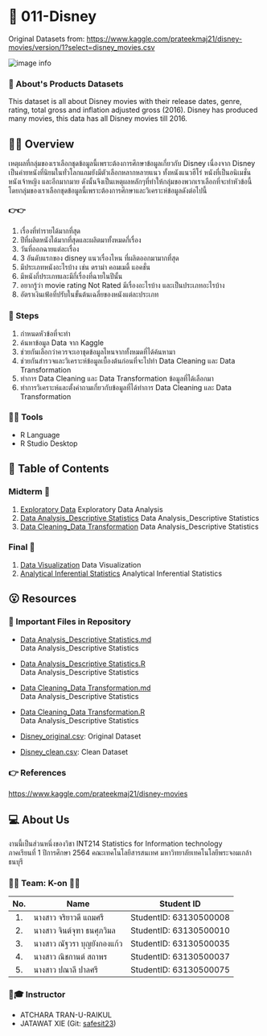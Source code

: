 # 🎯 011-Disney
Original Datasets from: https://www.kaggle.com/prateekmaj21/disney-movies/version/1?select=disney_movies.csv

![image info](https://0fa3f547-a-62cb3a1a-s-sites.googlegroups.com/site/disneyclub1616101/2-wa/Disney_Wallpaper_by_xuigen.jpg?attachauth=ANoY7cqjPoRRTQU8ELIaM9Ij97hObB2O-VaG1mJYT405vjBYQf-8wFU8LR7P4irGjVHBUdNtkxzEVdVk8nHuRBEI8Fk9ojbe3r1g8_qDRmnP1C3-EjaQMM1PXeLAxOdOBbNvDFtOlAags51Wim_zIMLmKujmOsKuQ6c4utbhYm_1USWg1PxUZA_RfBsXDfmu_mETfefhAOxY53lq5aKtQYIE2LDwAH49hQ4XBN9bsOF6yNq6ejChtrlMea6fnf_Wb_bl2FfdF73I&attredirects=0)


### 📢 About's Products Datasets

This dataset is all about Disney movies with their release dates, genre, rating, total gross and inflation adjusted gross (2016). Disney has produced many movies, this data has all Disney movies till 2016.


## 📒📝 Overview

เหตุผลที่กลุ่มของเราเลือกชุดข้อมูลนี้เพราะต้องการศึกษาข้อมูลเกี่ยวกับ Disney เนื่องจาก Disney เป็นค่ายหนังที่นิยมในทั่วโลกแถมยังมีตัวเลือกหลากหลายแนว ทั้งหนังแนวฮีโร่ หนังที่เป็นอนิเมชั่น หนังเจ้าหญิง และอีกมากมาย ดังนั้นจึงเป็นเหตุผลหลักๆที่ทำให้กลุ่มของพวกเราเลือกที่จะทำหัวข้อนี้ โดยกลุ่มของเราเลือกชุดข้อมูลนี้เพราะต้องการศึกษาและวิเคราะห์ข้อมูลดังต่อไปนี้
 #### 👉👉
1. เรื่องที่ทำรายได้มากที่สุด
2. ปีที่ผลิตหนังได้มากที่สุดและผลิตมาทั้งหมดกี่เรื่อง
3. วันที่ออกฉายแต่ละเรื่อง
4. 3 อันดับแรกของ disney แนวเรื่องไหน ที่ผลิตออกมามากที่สุด
5. มีประเภทหนังอะไรบ้าง เช่น ดราม่า คอมเมดี้ แอคชั่น
6. มีหนังกี่ประเภทและมีกี่เรื่องที่ฉายในปีนั้น
7. อยากรู้ว่า movie rating Not Rated มีเรื่องอะไรบ้าง และเป็นประเภทอะไรบ้าง
8. อัตราเงินเฟ้อที่ปรับในขั้นต้นเฉลี่ยของหนังแต่ละประเภท




### 📑 Steps
1. กำหนดหัวข้อที่จะทำ
2. ค้นหาข้อมูล Data จาก Kaggle
3. ช่วยกันเลือกว่าควรจะเอาชุดข้อมูลไหนจากทั้งหมดที่ได้ค้นหามา
4. ช่วยกันสำรวจและวิเคราะห์ข้อมูลเบื้องต้นก่อนที่จะไปทำ  Data Cleaning และ Data Transformation
5. ทำการ Data Cleaning และ Data Transformation ข้อมูลที่ได้เลือกมา
6. ทำการวิเคราะห์และตั้งคำถามเกี่ยวกับข้อมูลที่ได้ทำการ Data Cleaning และ Data Transformation 



### 🧰🔧 Tools

- R Language
- R Studio Desktop



## 📌 Table of Contents
### Midterm 🔗
1. [Exploratory Data](./Term_assignment_[Group]/Midterm/Exploratory_Data.md) 
 Exploratory Data Analysis
2. [Data Analysis_Descriptive Statistics](./Term_assignment_[Group]/Midterm/Data_Analysis_with_Descriptive_Statistics.md) 
Data Analysis_Descriptive Statistics
3. [Data Cleaning_Data Transformation](./Term_assignment_[Group]/Midterm/Data_Cleaning_and_Data_Transformation.md) 
 Data Analysis_Descriptive Statistics
### Final 🔗
1. [Data Visualization](https://app.powerbi.com/view?r=eyJrIjoiZjExODg4MDUtNjE5Zi00OGZjLThkNzktMjIxYjA0ZmFlYTkxIiwidCI6IjZmNDQzMmRjLTIwZDItNDQxZC1iMWRiLWFjMzM4MGJhNjMzZCIsImMiOjEwfQ%3D%3D&pageName=ReportSection)
Data Visualization
2. [Analytical Inferential Statistics](./Term_assignment_[Group]/Final/DataVisualization.md) 
Analytical Inferential Statistics 





##  😮 Resources
### 🔗 Important Files in Repository

- [Data Analysis_Descriptive Statistics.md](./Term_assignment_[Group]/Midterm/Data_Analysis_with_Descriptive_Statistics.md)         
  Data Analysis_Descriptive Statistics
  
- [Data Analysis_Descriptive Statistics.R](./Term_assignment_[Group]/Midterm/Data_Analysis_with_Descriptive_Statistics.R)         
  Data Analysis_Descriptive Statistics 

- [Data Cleaning_Data Transformation.md](./Term_assignment_[Group]/Midterm/Data_Cleaning_and_Data_Transformation.md)         
  Data Analysis_Descriptive Statistics

- [Data Cleaning_Data Transformation.R](./Term_assignment_[Group]/Midterm/Data_Cleaning_and_Data_Transformation.R)         
  Data Analysis_Descriptive Statistics

- [Disney_original.csv](./Term_assignment_[Group]/Midterm/Disney_original.csv): Original Dataset

- [Disney_clean.csv](./Term_assignment_[Group]/Midterm/Disney_clean.csv): Clean Dataset



### 👉 References
https://www.kaggle.com/prateekmaj21/disney-movies



##  💻 About Us
งานนี้เป็นส่วนหนึ่งของวิชา INT214 Statistics for Information technology <br/> ภาคเรียนที่ 1 ปีการศึกษา 2564 คณะเทคโนโลยีสารสนเทศ มหาวิทยาลัยเทคโนโลยีพระจอมเกล้าธนบุรี



### 🎸🥁 Team: K-on 🎸🥁
| No. | Name              | Student ID   |
|:---:|-------------------|--------------|
|1.   |นางสาว จริยาวดี แถมศรี| StudentID: 63130500008|
|2.   |นางสาว จินต์จุฑา ธนศุภวิมล |StudentID: 63130500010|
|3.   |นางสาว ณัฐวรา บุญยังกองแก้ว| StudentID: 63130500035|
|4.   |นางสาว ณิชกานต์ สถาพร |StudentID: 63130500037|
|5.   |นางสาว ปณาลี ปาลศรี |StudentID: 63130500075|


### 🤯🎓 Instructor
- ATCHARA TRAN-U-RAIKUL
- JATAWAT XIE (Git: [safesit23](https://github.com/safesit23))



